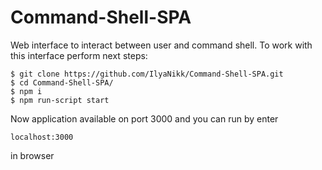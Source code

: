 # Command-Shell-SPA
Web interface to interact between user and command shell.
To work with this interface perform next steps:
```
$ git clone https://github.com/IlyaNikk/Command-Shell-SPA.git
$ cd Command-Shell-SPA/
$ npm i
$ npm run-script start
```

Now application available on port 3000 and you can run by enter
```
localhost:3000
```
in browser
